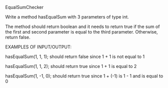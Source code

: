 EqualSumChecker

Write a method hasEqualSum with 3 parameters of type int.

The method should return boolean and it needs to return true if the sum of the first and second parameter is equal to the third parameter. Otherwise, return false.



EXAMPLES OF INPUT/OUTPUT:

hasEqualSum(1, 1, 1);  should return false since 1 + 1 is not equal to 1

hasEqualSum(1, 1, 2);  should return true since 1 + 1 is equal to 2

hasEqualSum(1, -1, 0);  should return true since 1 + (-1) is 1 - 1 and is equal to 0